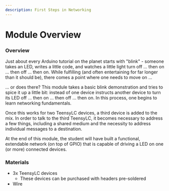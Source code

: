 ```yaml
---
description: First Steps in Networking
---
```


# Module Overview

### Overview

Just about every Arduino tutorial on the planet starts with "blink" - someone takes an LED, writes a little code, and watches a little light turn off ... then on ... then off ... then on.  While fulfilling \(and often entertaining for far longer than it should be\), there comes a point where one needs to move on ...

... or does there?  This module takes a basic blink demonstration and tries to spice it up a little bit: instead of one device instructs another device to turn its LED off ... then on ... then off ... then on.  In this process, one begins to learn networking fundamentals.

Once this works for two TeensyLC devices, a third device is added to the mix.  In order to talk to the third TeensyLC, it becomes necessary to address a few things, including a shared medium and the necessity to address individual messages to a destination.

At the end of this module, the student will have built a functional, extendable network \(on top of GPIO\) that is capable of driving a LED on one \(or more\) connected devices.

### Materials

* 3x TeensyLC devices
  * These devices can be purchased with headers pre-soldered
* Wire




